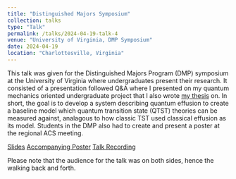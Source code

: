 ```yaml
---
title: "Distinguished Majors Symposium"
collection: talks
type: "Talk"
permalink: /talks/2024-04-19-talk-4
venue: "University of Virginia, DMP Symposium"
date: 2024-04-19
location: "Charlottesville, Virginia"
---
```


This talk was given for the Distinguished Majors Program (DMP) symposium at the University of Virginia where undergraduates present their research. It consisted of a presentation followed Q&A where I presented on my quantum mechanics oriented undergraduate project that I also wrote [my thesis](https://mohan-s1.github.io/publications/2024-04-19-undergrad-thesis/) on. In short, the goal is to develop a system describing quantum effusion to create a baseline model which quantum transition state (QTST) theories can be measured against, analagous to how classic TST used classical effusion as its model. Students in the DMP also had to create and present a poster at the regional ACS meeting. 

[Slides](https://github.com/mohan-s1/mohan-s1.github.io/blob/b6e40971e32e7464e36d433dd51d844af59b8ce4/files/undergrad_thesis/dmp_pres.pdf)
[Accompanying Poster](https://github.com/mohan-s1/mohan-s1.github.io/blob/b6e40971e32e7464e36d433dd51d844af59b8ce4/files/undergrad_thesis/dmp_poster.pdf)
[Talk Recording](https://youtu.be/t9wxV3HaT4E?si=2_FMAVzqzpnVRZOP)

Please note that the audience for the talk was on both sides, hence the walking back and forth.
